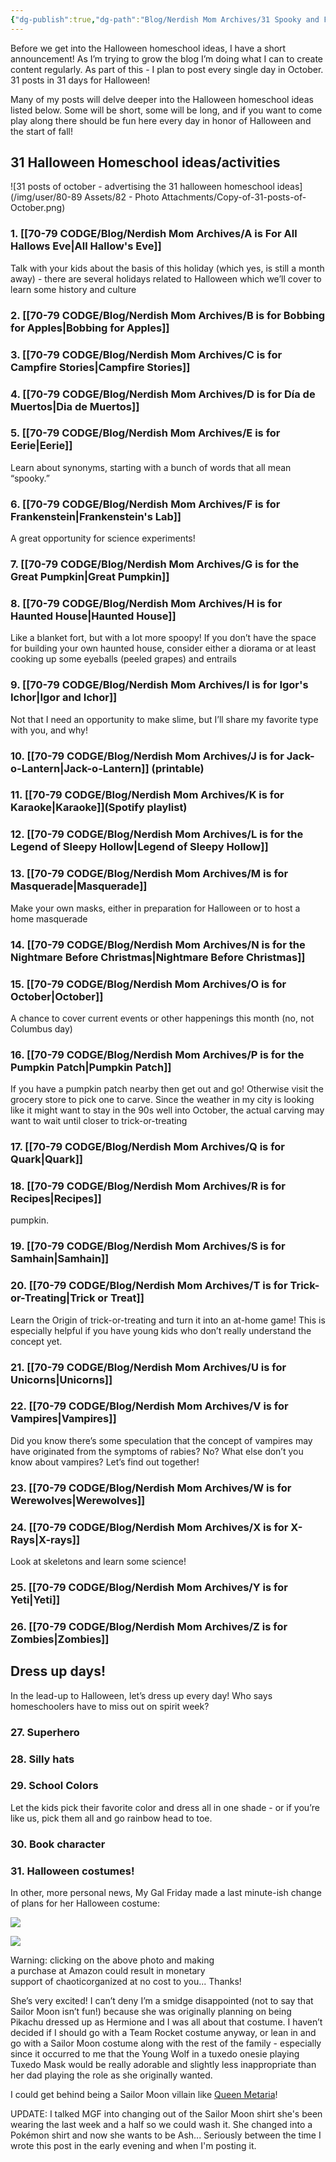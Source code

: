 ```yaml
---
{"dg-publish":true,"dg-path":"Blog/Nerdish Mom Archives/31 Spooky and Fun Halloween Homeschool Ideas.md","permalink":"/blog/nerdish-mom-archives/31-spooky-and-fun-halloween-homeschool-ideas/","title":"31 Spooky and Fun Halloween Homeschool Ideas Roundup","tags":["halloween","list"],"noteIcon":"","created":"","updated":""}
---
```



Before we get into the Halloween homeschool ideas, I have a short announcement! As I’m trying to grow the blog I’m doing what I can to create content regularly. As part of this - I plan to post every single day in October. 31 posts in 31 days for Halloween!

Many of my posts will delve deeper into the Halloween homeschool ideas listed below. Some will be short, some will be long, and if you want to come play along there should be fun here every day in honor of Halloween and the start of fall!

## 31 Halloween Homeschool ideas/activities 

![31 posts of october - advertising the 31 halloween homeschool ideas](/img/user/80-89 Assets/82 - Photo Attachments/Copy-of-31-posts-of-October.png)

### 1. [[70-79 CODGE/Blog/Nerdish Mom Archives/A is For All Hallows Eve\|All Hallow's Eve]]

Talk with your kids about the basis of this holiday (which yes, is still a month away) - there are several holidays related to Halloween which we’ll cover to learn some history and culture

### 2. [[70-79 CODGE/Blog/Nerdish Mom Archives/B is for Bobbing for Apples\|Bobbing for Apples]]

### 3. [[70-79 CODGE/Blog/Nerdish Mom Archives/C is for Campfire Stories\|Campfire Stories]]

### 4. [[70-79 CODGE/Blog/Nerdish Mom Archives/D is for Día de Muertos\|Dia de Muertos]]

### 5. [[70-79 CODGE/Blog/Nerdish Mom Archives/E is for Eerie\|Eerie]]

Learn about synonyms, starting with a bunch of words that all mean “spooky.”

### 6. [[70-79 CODGE/Blog/Nerdish Mom Archives/F is for Frankenstein\|Frankenstein's Lab]]

A great opportunity for science experiments!

### 7. [[70-79 CODGE/Blog/Nerdish Mom Archives/G is for the Great Pumpkin\|Great Pumpkin]]

### 8. [[70-79 CODGE/Blog/Nerdish Mom Archives/H is for Haunted House\|Haunted House]]

Like a blanket fort, but with a lot more spoopy! If you don’t have the space for building your own haunted house, consider either a diorama or at least cooking up some eyeballs (peeled grapes) and entrails 

### 9. [[70-79 CODGE/Blog/Nerdish Mom Archives/I is for Igor's Ichor\|Igor and Ichor]]

Not that I need an opportunity to make slime, but I’ll share my favorite type with you, and why!

### 10. [[70-79 CODGE/Blog/Nerdish Mom Archives/J is for Jack-o-Lantern\|Jack-o-Lantern]] (printable)

### 11. [[70-79 CODGE/Blog/Nerdish Mom Archives/K is for Karaoke\|Karaoke]](Spotify playlist) 

### 12. [[70-79 CODGE/Blog/Nerdish Mom Archives/L is for the Legend of Sleepy Hollow\|Legend of Sleepy Hollow]]

### 13. [[70-79 CODGE/Blog/Nerdish Mom Archives/M is for Masquerade\|Masquerade]]

Make your own masks, either in preparation for Halloween or to host a home masquerade

### 14. [[70-79 CODGE/Blog/Nerdish Mom Archives/N is for the Nightmare Before Christmas\|Nightmare Before Christmas]]

### 15. [[70-79 CODGE/Blog/Nerdish Mom Archives/O is for October\|October]]

A chance to cover current events or other happenings this month (no, not Columbus day)

### 16. [[70-79 CODGE/Blog/Nerdish Mom Archives/P is for the Pumpkin Patch\|Pumpkin Patch]]

If you have a pumpkin patch nearby then get out and go! Otherwise visit the grocery store to pick one to carve. Since the weather in my city is looking like it might want to stay in the 90s well into October, the actual carving may want to wait until closer to trick-or-treating

### 17. [[70-79 CODGE/Blog/Nerdish Mom Archives/Q is for Quark\|Quark]]

### 18. [[70-79 CODGE/Blog/Nerdish Mom Archives/R is for Recipes\|Recipes]]

pumpkin.

### 19. [[70-79 CODGE/Blog/Nerdish Mom Archives/S is for Samhain\|Samhain]]

### 20. [[70-79 CODGE/Blog/Nerdish Mom Archives/T is for Trick-or-Treating\|Trick or Treat]]

Learn the Origin of trick-or-treating and turn it into an at-home game! This is especially helpful if you have young kids who don’t really understand the concept yet.  

### 21. [[70-79 CODGE/Blog/Nerdish Mom Archives/U is for Unicorns\|Unicorns]]

### 22. [[70-79 CODGE/Blog/Nerdish Mom Archives/V is for Vampires\|Vampires]]

Did you know there’s some speculation that the concept of vampires may have originated from the symptoms of rabies? No? What else don’t you know about vampires? Let’s find out together!

### 23. [[70-79 CODGE/Blog/Nerdish Mom Archives/W is for Werewolves\|Werewolves]]

### 24. [[70-79 CODGE/Blog/Nerdish Mom Archives/X is for X-Rays\|X-rays]]

Look at skeletons and learn some science!

### 25. [[70-79 CODGE/Blog/Nerdish Mom Archives/Y is for Yeti\|Yeti]]

### 26. [[70-79 CODGE/Blog/Nerdish Mom Archives/Z is for Zombies\|Zombies]]

## Dress up days!

In the lead-up to Halloween, let’s dress up every day! Who says homeschoolers have to miss out on spirit week?

### 27. Superhero

### 28. Silly hats

### 29. School Colors

Let the kids pick their favorite color and dress all in one shade - or if you’re like us, pick them all and go rainbow head to toe.

### 30. Book character

### 31. Halloween costumes!

In other, more personal news, My Gal Friday made a last minute-ish change of plans for her Halloween costume:

[![](//ws-na.amazon-adsystem.com/widgets/q?_encoding=UTF8&MarketPlace=US&ASIN=B07H9V3GZX&ServiceVersion=20070822&ID=AsinImage&WS=1&Format=_SL160_&tag=chaoticorganized-20)](https://www.amazon.com/gp/offer-listing/B07H9V3GZX/ref=as_li_tl?ie=UTF8&camp=1789&creative=9325&creativeASIN=B07H9V3GZX&linkCode=as2&tag=chaoticorganized-20&linkId=4d6fbd545343a9d809af07cb9593c557)

![](//ir-na.amazon-adsystem.com/e/ir?t=chaoticorganized-20&l=am2&o=1&a=B07H9V3GZX)

Warning: clicking on the above photo and making  
a purchase at Amazon could result in monetary  
support of chaoticorganized at no cost to you... Thanks!

She’s very excited! I can’t deny I’m a smidge disappointed (not to say that Sailor Moon isn’t fun!) because she was originally planning on being Pikachu dressed up as Hermione and I was all about that costume. I haven’t decided if I should go with a Team Rocket costume anyway, or lean in and go with a Sailor Moon costume along with the rest of the family - especially since it occurred to me that the Young Wolf in a tuxedo onesie playing Tuxedo Mask would be really adorable and slightly less inappropriate than her dad playing the role as she originally wanted. 

I could get behind being a Sailor Moon villain like [Queen Metaria](https://sailormoon.fandom.com/wiki/Queen_Metalia_(manga))!  
  
UPDATE: I talked MGF into changing out of the Sailor Moon shirt she's been wearing the last week and a half so we could wash it. She changed into a Pokémon shirt and now she wants to be Ash... Seriously between the time I wrote this post in the early evening and when I'm posting it.
